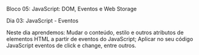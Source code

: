 Bloco 05: JavaScript: DOM, Eventos e Web Storage

Dia 03: JavaScript - Eventos 

Neste dia aprendemos: 
Mudar o conteúdo, estilo e outros atributos de elementos HTML a partir de eventos do JavaScript; 
Aplicar no seu código JavaScript eventos de click e change, entre outros. 